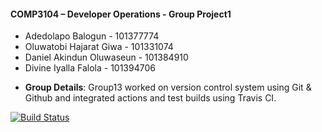 #### COMP3104 – Developer Operations - Group Project1
- Adedolapo Balogun - 101377774
- Oluwatobi Hajarat Giwa - 101331074
- Daniel Akindun Oluwaseun - 101384910
- Divine Iyalla Falola - 101394706

* **Group Details**: Group13 worked on version control system using Git & Github and integrated actions and test builds using Travis CI.

[![Build Status](https://app.travis-ci.com/toubielawbar/COMP3104_Group13_Assignment.svg?branch=master)](https://app.travis-ci.com/toubielawbar/COMP3104_Group13_Assignment)